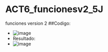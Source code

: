 # ACT6_funcionesv2_5J
funciones version 2
##Codigo:
- ![image](https://github.com/user-attachments/assets/a8cecbbc-da28-4528-98d5-d9ef41f76040)
- Resultado:
-  ![image](https://github.com/user-attachments/assets/779c8482-e59d-4519-b1c8-e4e8e6911db9)
